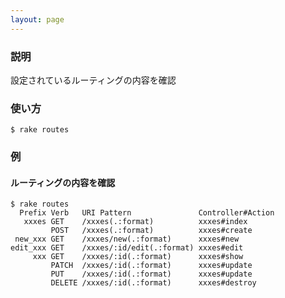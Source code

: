 ```yaml
---
layout: page
---
```

### 説明
設定されているルーティングの内容を確認

### 使い方
    $ rake routes

### 例
#### ルーティングの内容を確認
    $ rake routes
      Prefix Verb   URI Pattern               Controller#Action
       xxxes GET    /xxxes(.:format)          xxxes#index
             POST   /xxxes(.:format)          xxxes#create
     new_xxx GET    /xxxes/new(.:format)      xxxes#new
    edit_xxx GET    /xxxes/:id/edit(.:format) xxxes#edit
         xxx GET    /xxxes/:id(.:format)      xxxes#show
             PATCH  /xxxes/:id(.:format)      xxxes#update
             PUT    /xxxes/:id(.:format)      xxxes#update
             DELETE /xxxes/:id(.:format)      xxxes#destroy